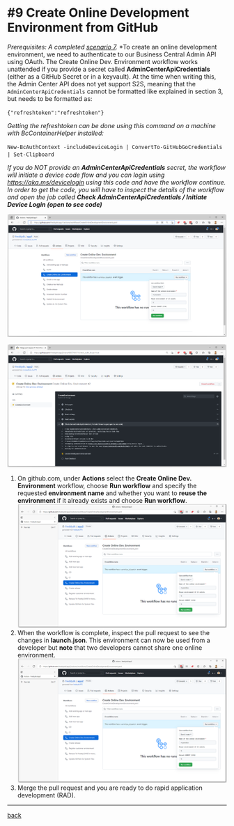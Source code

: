 # #9 Create Online Development Environment from GitHub
*Prerequisites: A completed [scenario 7](UseAzureKeyVault.md).*
*To create an online development environment, we need to authenticate to our Business Central Admin API using OAuth. The Create Online Dev. Environment workflow works unattended if you provide a secret called **AdminCenterApiCredentials** (either as a GitHub Secret or in a keyvault).
At the time when writing this, the Admin Center API does not yet support S2S, meaning that the `AdminCenterApiCredentials` cannot be formatted like explained in section 3, but needs to be formatted as:

`{"refreshtoken":"refreshtoken"}`

*Getting the refreshtoken can be done using this command on a machine with BcContainerHelper installed:*

`New-BcAuthContext -includeDeviceLogin | ConvertTo-GitHubGoCredentials | Set-Clipboard`

*If you do NOT provide an **AdminCenterApiCredentials** secret, the workflow will initiate a device code flow and you can login using https://aka.ms/devicelogin using this code and have the workflow continue. In order to get the code, you will have to inspect the details of the workflow and open the job called **Check AdminCenterApiCredentials / Initiate Device Login (open to see code)***

![Run Workflow](images/9a.png)

![Devicecode](images/9b.png)

1. On github.com, under **Actions** select the **Create Online Dev. Environment** workflow, choose **Run workflow** and specify the requested **environment name** and whether you want to **reuse the environment** if it already exists and choose **Run workflow**.
![Run Workflow](images/9c.png)
1. When the workflow is complete, inspect the pull request to see the changes in **launch.json**. This environment can now be used from a developer but **note** that two developers cannot share one online environment.
![launch.json](images/9c.png)
1. Merge the pull request and you are ready to do rapid application development (RAD).

---
[back](../README.md)

